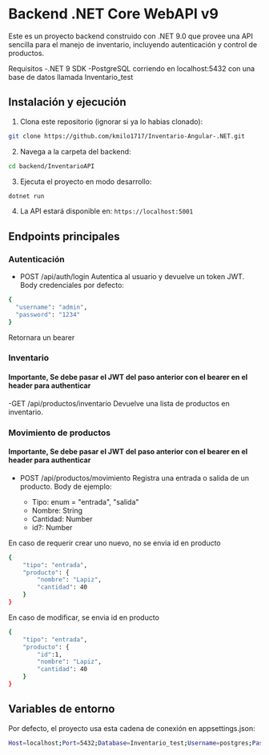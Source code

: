 # Backend .NET Core WebAPI v9

Este es un proyecto backend construido con .NET 9.0 que provee una API sencilla para el manejo de inventario, incluyendo autenticación y control de productos.


Requisitos
-.NET 9 SDK
-PostgreSQL corriendo en localhost:5432 con una base de datos llamada Inventario_test

## Instalación y ejecución

1. Clona este repositorio (ignorar si ya lo habias clonado):

```bash
git clone https://github.com/kmilo1717/Inventario-Angular-.NET.git
```

2. Navega a la carpeta del backend:

```bash
cd backend/InventarioAPI
```

3. Ejecuta el proyecto en modo desarrollo:

```bash
dotnet run
```
 4. La API estará disponible en: `https://localhost:5001`

## Endpoints principales

### Autenticación

- POST /api/auth/login
Autentica al usuario y devuelve un token JWT.
Body credenciales por defecto:
```bash
{
  "username": "admin",
  "password": "1234"
}
```
Retornara un bearer

### Inventario 
#### Importante, Se debe pasar el JWT del paso anterior con el bearer <token> en el header para authenticar
-GET /api/productos/inventario
Devuelve una lista de productos en inventario.

### Movimiento de productos
#### Importante, Se debe pasar el JWT del paso anterior con el bearer <token> en el header para authenticar
- POST /api/productos/movimiento
Registra una entrada o salida de un producto.
Body de ejemplo:

  - Tipo: enum = "entrada", "salida"
  - Nombre: String
  - Cantidad: Number
  - id?: Number

En caso de requerir crear uno nuevo, no se envia id en producto
```bash
{
    "tipo": "entrada",
    "producto": {
        "nombre": "Lapiz",
        "cantidad": 40
    }
}
```

En caso de modificar, se envia id en producto
```bash
{
    "tipo": "entrada",
    "producto": {
        "id":1,
        "nombre": "Lapiz",
        "cantidad": 40
    }
}
```
## Variables de entorno

Por defecto, el proyecto usa esta cadena de conexión en appsettings.json:
```bash
Host=localhost;Port=5432;Database=Inventario_test;Username=postgres;Password=postgres
```
